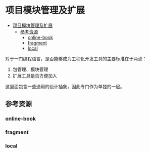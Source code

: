# 项目模块管理及扩展

<!--ts-->
* [项目模块管理及扩展](#项目模块管理及扩展)
   * [参考资源](#参考资源)
      * [online-book](#online-book)
      * [fragment](#fragment)
      * [local](#local)

<!-- Created by https://github.com/ekalinin/github-markdown-toc -->
<!-- Added by: kuanhsiaokuo, at: Tue Jun 28 23:40:27 CST 2022 -->

<!--te-->

对于一门编程语言，是否能够成为工程化开发工具的主要标准在于两点：

1. 包管理、模块管理
2. 扩展工具是否方便加入

这里面包含一些通用的设计抽象，因此专门作为单独的一层。

## 参考资源

### online-book

### fragment

### local